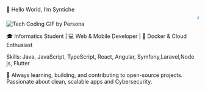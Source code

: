 
👋 Hello World, I’m Syntiche
<marquee behavior="scroll" direction="left" scrollamount="5" style="color:#1E90FF; font-size:18px; font-weight:bold;">
Always learning, always improving, always coding!
</marquee>                                                                                      ![Tech Coding GIF by Persona](https://github.com/user-attachments/assets/7ce6dadb-2cd4-4528-9c6f-ebc7f9bc4794)



🎓 Informatics Student | 💻 Web & Mobile Developer | 🐳 Docker & Cloud Enthusiast

Skills: Java, JavaScript, TypeScript, React, Angular, Symfony,Laravel,Node js, Flutter

🚀 Always learning, building, and contributing to open-source projects. Passionate about clean, scalable apps and Cybersecurity.

